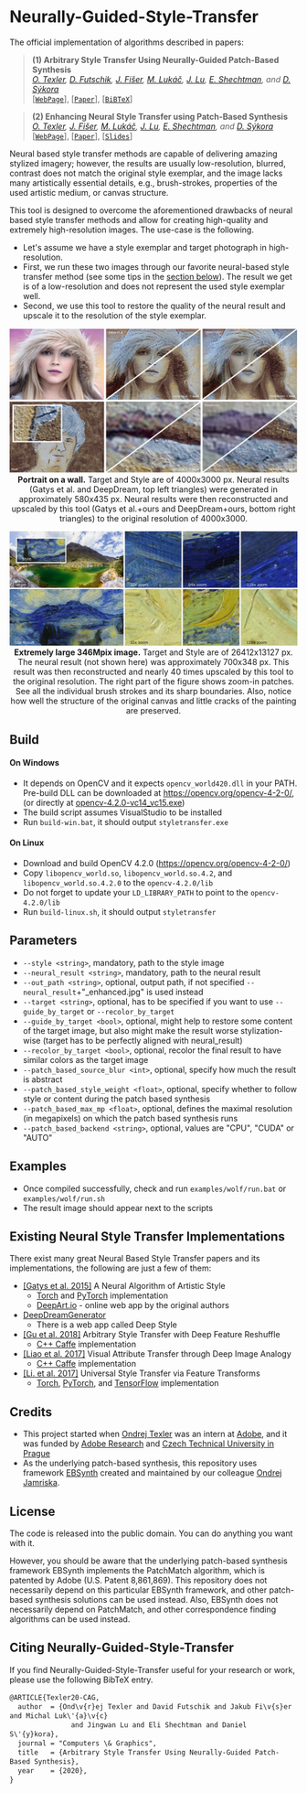# Neurally-Guided-Style-Transfer

The official implementation of algorithms described in papers:

> **(1) Arbitrary Style Transfer Using Neurally-Guided Patch-Based Synthesis** </br>
_[O. Texler](https://ondrejtexler.github.io/), [D. Futschik](https://dcgi.fel.cvut.cz/people/futscdav),
[J. Fišer](https://research.adobe.com/person/jakub-fiser/), [M. Lukáč](https://research.adobe.com/person/michal-lukac/), 
[J. Lu](https://research.adobe.com/person/jingwan-lu/), [E. Shechtman](https://research.adobe.com/person/eli-shechtman/), 
and [D. Sýkora](https://dcgi.fel.cvut.cz/home/sykorad/)_ </br>
[[`WebPage`](https://ondrejtexler.github.io/neurally_guided/index.html)],
[[`Paper`](https://ondrejtexler.github.io/res/CAG_main.pdf)],
[[`BiBTeX`](#CitingNeurallyGuided)]
<!-- In Computers & Graphics (Elsevier, January 2020) -->

> **(2) Enhancing Neural Style Transfer using Patch-Based Synthesis** </br>
_[O. Texler](https://ondrejtexler.github.io/),
[J. Fišer](https://research.adobe.com/person/jakub-fiser/), [M. Lukáč](https://research.adobe.com/person/michal-lukac/), 
[J. Lu](https://research.adobe.com/person/jingwan-lu/), [E. Shechtman](https://research.adobe.com/person/eli-shechtman/), 
and [D. Sýkora](https://dcgi.fel.cvut.cz/home/sykorad/)_ </br>
[[`WebPage`](https://dcgi.fel.cvut.cz/home/sykorad/stylitneural.html)],
[[`Paper`](https://dcgi.fel.cvut.cz/home/sykorad/Texler19-NPAR.pdf)],
[[`Slides`](https://dcgi.fel.cvut.cz/home/sykorad/Texler19-NPAR.pptx)]
<!-- In Proceedings of the 8th ACM/EG Expressive Symposium, pp. 43-50 (Expressive 2019, Genoa, Italy, May 2019) -->

Neural based style transfer methods are capable of delivering amazing stylized imagery; however, the results are usually low-resolution,
blurred, contrast does not match the original style exemplar, and the image lacks many artistically essential details, e.g., brush-strokes, 
properties of the used artistic medium, or canvas structure.

This tool is designed to overcome the aforementioned drawbacks of neural based style transfer methods and allow for creating 
high-quality and extremely high-resolution images. The use-case is the following. 
* Let's assume we have a style exemplar and target photograph in high-resolution.
* First, we run these two images through our favorite neural-based style transfer method (see some tips in the [section below](#ExistingNeuralStyleTransferImplementations)). 
The result we get is of a low-resolution and does not represent the used style exemplar well.
* Second, we use this tool to restore the quality of the neural result and upscale it to the resolution of the style exemplar.

<p align='center'>
  <img src='doc/res_blonde.jpg'/>
  <b>Portrait on a wall.</b> Target and Style are of 4000x3000 px. Neural results (Gatys et al. and DeepDream, top left triangles) were 
  generated in approximately 580x435 px. Neural results were then reconstructed and upscaled by this tool (Gatys et al.+ours and 
  DeepDream+ours, bottom right triangles) to the original resolution of 4000x3000.
</p>

<p align='center'>
  <img src='doc/res_346M.jpg'/>
  <b>Extremely large 346Mpix image.</b> Target and Style are of 26412x13127 px. The neural result (not shown here) was approximately 700x348 px. This result
  was then reconstructed and nearly 40 times upscaled by this tool to the original resolution. The right part of the figure shows 
  zoom-in patches. See all the individual brush strokes and its sharp boundaries. Also, notice how well the structure of the original canvas and
  little cracks of the painting are preserved.
</p>


## Build
#### On Windows 
* It depends on OpenCV and it expects `opencv_world420.dll` in your PATH. Pre-build DLL can be downloaded at https://opencv.org/opencv-4-2-0/, (or directly at [opencv-4.2.0-vc14_vc15.exe](https://sourceforge.net/projects/opencvlibrary/files/4.2.0/opencv-4.2.0-vc14_vc15.exe/download))
* The build script assumes VisualStudio to be installed
* Run `build-win.bat`, it should output `styletransfer.exe`

#### On Linux 
* Download and build OpenCV 4.2.0 (https://opencv.org/opencv-4-2-0/)
* Copy `libopencv_world.so`, `libopencv_world.so.4.2`, and `libopencv_world.so.4.2.0` to the `opencv-4.2.0/lib`
* Do not forget to update your `LD_LIBRARY_PATH` to point to the `opencv-4.2.0/lib`
* Run `build-linux.sh`, it should output `styletransfer`

## Parameters
* `--style <string>`, mandatory, path to the style image
* `--neural_result <string>`, mandatory, path to the neural result
* `--out_path <string>`, optional, output path, if not specified `--neural_result`+"_enhanced.jpg" is used instead 
* `--target <string>`, optional, has to be specified if you want to use `--guide_by_target` or `--recolor_by_target`
* `--guide_by_target <bool>`, optional, might help to restore some content of the target image, but also might make the result worse stylization-wise (target has to be perfectly aligned with neural_result)
* `--recolor_by_target <bool>`, optional, recolor the final result to have similar colors as the target image
* `--patch_based_source_blur <int>`, optional, specify how much the result is abstract
* `--patch_based_style_weight <float>`, optional, specify whether to follow style or content during the patch based synthesis
* `--patch_based_max_mp <float>`, optional, defines the maximal resolution (in megapixels) on which the patch based synthesis runs 
* `--patch_based_backend <string>`, optional, values are "CPU", "CUDA" or "AUTO"

## Examples
* Once compiled successfully, check and run `examples/wolf/run.bat` or `examples/wolf/run.sh`
* The result image should appear next to the scripts

## <a name="ExistingNeuralStyleTransferImplementations"></a>Existing Neural Style Transfer Implementations
There exist many great Neural Based Style Transfer papers and its implementations, the following are just a few of them:
* [[Gatys et al. 2015]](https://arxiv.org/pdf/1508.06576.pdf) A Neural Algorithm of Artistic Style
  * [Torch](https://github.com/jcjohnson/neural-style) and [PyTorch](https://github.com/ProGamerGov/neural-style-pt) implementation
  * [DeepArt.io](https://deepart.io/) - online web app by the original authors
* [DeepDreamGenerator](https://deepdreamgenerator.com/#tools)
  * There is a web app called Deep Style
* [[Gu et al. 2018]](https://arxiv.org/pdf/1805.04103.pdf) Arbitrary Style Transfer with Deep Feature Reshuffle
  * [C++ Caffe](https://github.com/msracver/Style-Feature-Reshuffle) implementation
* [[Liao et al. 2017]](https://arxiv.org/pdf/1705.01088.pdf) Visual Attribute Transfer through Deep Image Analogy
  * [C++ Caffe](https://github.com/msracver/Deep-Image-Analogy) implementation
* [[Li. et al. 2017]](https://arxiv.org/pdf/1705.08086.pdf) Universal Style Transfer via Feature Transforms
  * [Torch](https://github.com/Yijunmaverick/UniversalStyleTransfer), [PyTorch](https://github.com/sunshineatnoon/PytorchWCT), and [TensorFlow](https://github.com/eridgd/WCT-TF) implementation

## Credits
* This project started when [Ondrej Texler](https://ondrejtexler.github.io/) was an intern at [Adobe](https://www.adobe.com/), and it was funded by [Adobe Research](https://research.adobe.com/) and [Czech Technical University in Prague](https://www.cvut.cz/en) 
* As the underlying patch-based synthesis, this repository uses framework [EBSynth](https://github.com/jamriska/ebsynth) 
created and maintained by our colleague [Ondrej Jamriska](https://dcgi.fel.cvut.cz/people/jamriond).

## License
The code is released into the public domain. You can do anything you want with it.

However, you should be aware that the underlying patch-based synthesis framework EBSynth implements the PatchMatch algorithm, which is patented by Adobe (U.S. Patent 8,861,869). This repository does not necessarily depend on this particular EBSynth framework, and other patch-based synthesis solutions can be used instead. Also, EBSynth does not necessarily depend on PatchMatch, and other correspondence finding algorithms can be used instead.

## <a name="CitingNeurallyGuided"></a>Citing Neurally-Guided-Style-Transfer
If you find Neurally-Guided-Style-Transfer useful for your research or work, please use the following BibTeX entry.

```
@ARTICLE{Texler20-CAG,
  author  = {Ond\v{r}ej Texler and David Futschik and Jakub Fi\v{s}er and Michal Luk\'{a}\v{c} 
               and Jingwan Lu and Eli Shechtman and Daniel S\'{y}kora},
  journal = "Computers \& Graphics",
  title   = {Arbitrary Style Transfer Using Neurally-Guided Patch-Based Synthesis},
  year    = {2020},
}
```

